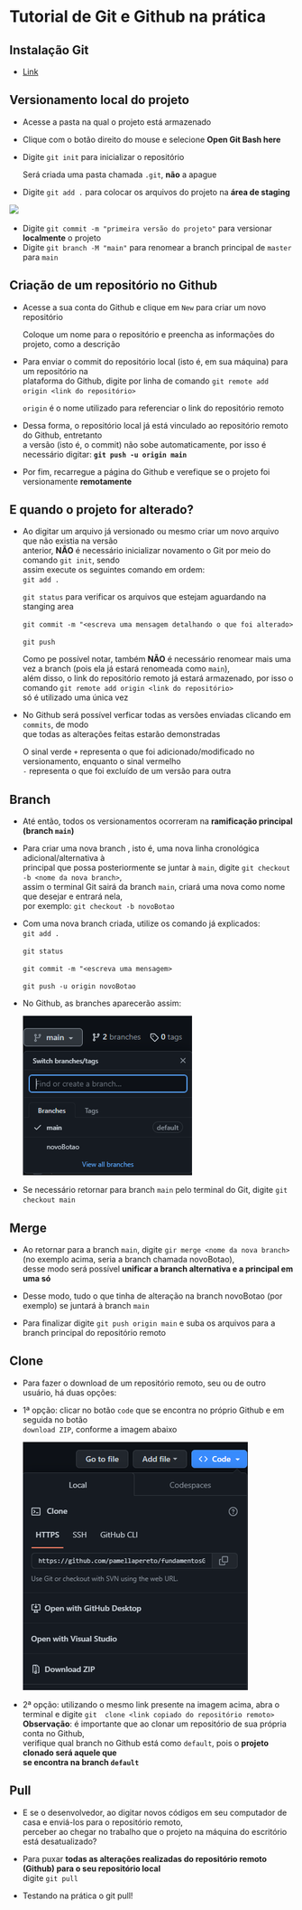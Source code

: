 <!--

# -> Título
## -> Subtítulo
* -> Tópico
** ** -> Deixar em negrito
` ` -> destacar um código

-->

# Tutorial de Git e Github na prática

## Instalação Git
* [Link](https://git-scm.com/downloads) 
  
## Versionamento local do projeto
* Acesse a pasta na qual o projeto está armazenado
* Clique com o botão direito do mouse e selecione **Open Git Bash here**
* Digite `git init` para inicializar o repositório
  
  Será criada uma pasta chamada `.git`, **não** a apague
* Digite `git add .` para colocar os arquivos do projeto na **área de staging**  
  

<img src="https://i1.wp.com/www.markus-gattol.name/misc/mm/si/content/git_git_add.png"> <br>

* Digite `git commit -m "primeira versão do projeto"` para versionar **localmente** o projeto
* Digite `git branch -M "main"` para renomear a branch principal de `master` para `main`

## Criação de um repositório no Github
* Acesse a sua conta do Github e clique em `New` para criar um novo repositório
  
  Coloque um nome para o repositório e preencha as informações do projeto, como a descrição
* Para enviar o commit do repositório local (isto é, em sua máquina) para um repositório na  
  plataforma do Github, digite por linha de comando `git remote add origin <link do repositório>`

  `origin` é o nome utilizado para referenciar o link do repositório remoto


* Dessa forma, o repositório local já está vinculado ao repositório remoto do Github, entretanto  
  a versão (isto é, o commit) não sobe automaticamente, por isso é necessário digitar: **`git push -u origin main`**
* Por fim, recarregue a página do Github e verefique se o projeto foi versionamente **remotamente**

## E quando o projeto for alterado? 

* Ao digitar um arquivo já versionado ou mesmo criar um novo arquivo que não existia na versão  
  anterior, **NÃO** é necessário inicializar novamento o Git por meio do comando `git init`, sendo  
  assim execute os seguintes comando em ordem:  
  `git add .`

  `git status` para verificar os arquivos que estejam aguardando na stanging area

  `git commit -m "<escreva uma mensagem detalhando o que foi alterado>`

  `git push `

  Como pe possível notar, também **NÃO** é necessário renomear mais uma vez a branch (pois
  ela já estará renomeada como `main`),  
  além disso, o link do repositório remoto já estará armazenado, por isso o comando `git remote add origin <link do repositório>`       
  só é utilizado uma única vez

* No Github será possível verficar todas as versões enviadas clicando em `commits`, de modo  
  que todas as alterações feitas estarão demonstradas

  O sinal verde `+` representa o que foi adicionado/modificado no versionamento, enquanto o sinal vermelho  
  `-` representa o que foi excluído de um versão para outra

## Branch

* Até então, todos os versionamentos ocorreram na **ramificação principal (branch `main`)**
* Para criar uma nova branch , isto é, uma nova linha cronológica adicional/alternativa à  
  principal que possa posteriormente se juntar à `main`, digite `git checkout -b <nome da nova branch>`,  
  assim o terminal Git sairá da branch `main`, criará uma nova como nome que desejar e entrará nela,  
  por exemplo: `git checkout -b novoBotao`  
* Com uma nova branch criada, utilize os comando já explicados:  
  `git add .`

  `git status` 

  `git commit -m "<escreva uma mensagem>`

  `git push -u origin novoBotao `

* No Github, as branches aparecerão assim:

  <img src="img/imgBranch.PNG">

* Se necessário retornar para branch `main` pelo terminal do Git, digite `git checkout main`

## Merge

* Ao retornar para a branch `main`, digite `gir merge <nome da nova branch>` (no exemplo acima, seria a branch chamada novoBotao),   
 desse modo será possível **unificar a branch alternativa e a principal em uma só**

* Desse modo, tudo o que tinha de alteração na branch novoBotao (por exemplo) se juntará à branch `main`

* Para finalizar digite `git push origin main` e suba os arquivos para a branch principal do repositório remoto

## Clone

* Para fazer o download de um repositório remoto, seu ou de outro usuário, há duas opções:  
* 1ª opção: clicar no botão `code` que se encontra no próprio Github e em seguida no botão  
`download ZIP`, conforme a imagem abaixo  

  <img src="img/imgClone.PNG">  

* 2ª opção: utilizando o mesmo link presente na imagem acima, abra o terminal e digite `git 
clone <link copiado do repositório remoto>`  
**Observação**: é importante que ao clonar um repositório de sua própria conta no Github,  
verifique qual branch no Github está como `default`, pois o **projeto clonado será aquele que  
se encontra na branch `default`**

## Pull

* E se o desenvolvedor, ao digitar novos códigos em seu computador de casa e enviá-los para o repositório remoto,  
perceber ao chegar no trabalho que o projeto na máquina do escritório está desatualizado?

* Para puxar **todas as alterações realizadas do repositório remoto (Github) para o seu repositório local**  
digite `git pull`

* Testando na prática o git pull!

